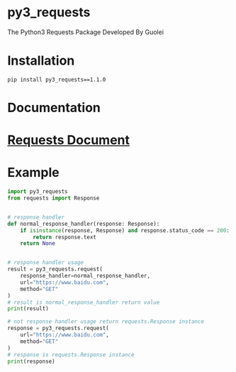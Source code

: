 # py3_requests

The Python3 Requests Package Developed By Guolei

# Installation

```shell
pip install py3_requests==1.1.0
```

# Documentation

# [Requests Document](https://requests.readthedocs.io/en/latest/)

# Example

```python
import py3_requests
from requests import Response


# response handler 
def normal_response_handler(response: Response):
    if isinstance(response, Response) and response.status_code == 200:
        return response.text
    return None


# response handler usage 
result = py3_requests.request(
    response_handler=normal_response_handler,
    url="https://www.baidu.com",
    method="GET"
)
# result is normal_response_handler return value
print(result)

# not response handler usage return requests.Response instance
response = py3_requests.request(
    url="https://www.baidu.com",
    method="GET"
)
# response is requests.Response instance
print(response)
```
